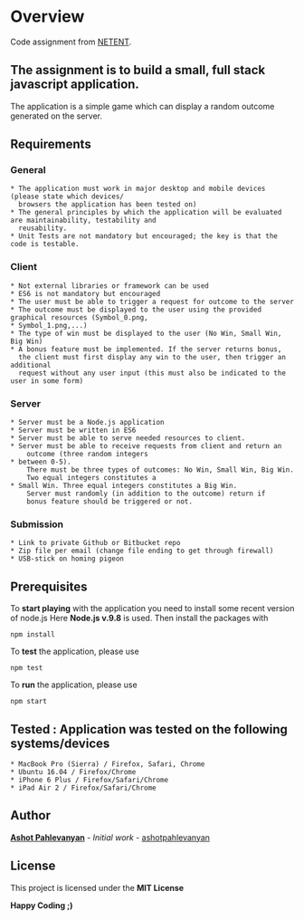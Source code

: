 # Overview

  Code assignment from [NETENT](https://www.netent.com/en/).

## The assignment is to build a small, **full stack javascript application**.

   The application is a simple game which can display a random outcome generated on the server.

## Requirements

### General

    * The application must work in major desktop and mobile devices (please state which devices/
      browsers the application has been tested on)
    * The general principles by which the application will be evaluated are maintainability, testability and
      reusability.
    * Unit Tests are not mandatory but encouraged; the key is that the code is testable.


### Client
    * Not external libraries or framework can be used
    * ES6 is not mandatory but encouraged
    * The user must be able to trigger a request for outcome to the server
    * The outcome must be displayed to the user using the provided graphical resources (Symbol_0.png,
    * Symbol_1.png,...)
    * The type of win must be displayed to the user (No Win, Small Win, Big Win)
    * A bonus feature must be implemented. If the server returns bonus,
      the client must first display any win to the user, then trigger an additional
      request without any user input (this must also be indicated to the user in some form)

### Server
    * Server must be a Node.js application
    * Server must be written in ES6
    * Server must be able to serve needed resources to client.
    * Server must be able to receive requests from client and return an
        outcome (three random integers
    * between 0-5).
        There must be three types of outcomes: No Win, Small Win, Big Win.
        Two equal integers constitutes a
    * Small Win. Three equal integers constitutes a Big Win.
        Server must randomly (in addition to the outcome) return if
        bonus feature should be triggered or not.

### Submission
    * Link to private Github or Bitbucket repo
    * Zip file per email (change file ending to get through firewall)
    * USB-stick on homing pigeon


## Prerequisites

To **start playing** with the application you need to install some recent version of node.js
Here **Node.js v.9.8** is used. Then install the packages with

 ```
 npm install
 ```

To **test** the application, please use

 ```
 npm test
 ```

To **run** the application, please use

 ```
 npm start
 ```

## Tested : Application was tested on the following systems/devices
    * MacBook Pro (Sierra) / Firefox, Safari, Chrome
    * Ubuntu 16.04 / Firefox/Chrome
    * iPhone 6 Plus / Firefox/Safari/Chrome
    * iPad Air 2 / Firefox/Safari/Chrome

## Author

   **[Ashot Pahlevanyan](https://www.linkedin.com/in/ashot-pahlevanyan-b2a22747/)** - *Initial work* - [ashotpahlevanyan](https://github.com/ashotpahlevanyan)

## License

   This project is licensed under the **MIT License**

**Happy Coding ;)**
